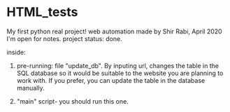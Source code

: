 # HTML_tests
My first python real project! web automation
made by Shir Rabi, April 2020
I'm open for notes.
project status: done.

inside:
1. pre-running: file "update_db". By inputing url, changes the table in the SQL database so it
would be suitable to the website you are planning to work with. 
If you prefer, you can update the table in the database manually.

2. "main" script- you should run this one. 

